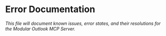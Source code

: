 # Error Documentation

_This file will document known issues, error states, and their resolutions for the Modular Outlook MCP Server._

